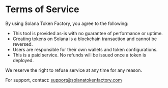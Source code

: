 # Terms of Service

By using Solana Token Factory, you agree to the following:

- This tool is provided as-is with no guarantee of performance or uptime.
- Creating tokens on Solana is a blockchain transaction and cannot be reversed.
- Users are responsible for their own wallets and token configurations.
- This is a paid service. No refunds will be issued once a token is deployed.

We reserve the right to refuse service at any time for any reason.

For support, contact: support@solanatokenfactory.com
